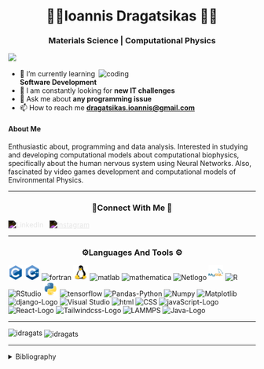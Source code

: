 <h1 align="center"> 👨‍💻Ioannis Dragatsikas 👨‍💻 </h1>
<h3 align="center"> Materials Science | Computational Physics</h3>

![](https://komarev.com/ghpvc/?username=idragats&color=blue)

<img align="right" width="320"  src="https://media2.giphy.com/media/v1.Y2lkPTc5MGI3NjExOGE4ZDRjMGE5M2NhZDZhYTgzMThiNTlhOTZkZmY1MWZiZTI1YzAwOCZjdD1n/qgQUggAC3Pfv687qPC/giphy.gif" alt="coding"> 

- 🌱 I’m currently learning **Software Development**  
- 👯 I am constantly looking for **new IT challenges**
- 💬 Ask me about **any programming issue**
- 📫 How to reach me **dragatsikas.ioannis@gmail.com**

<h4 align="left">About Me</h4>
<p>Enthusiastic about, programming and data analysis. Interested in studying and developing computational models about computational biophysics, specifically about the human nervous system using Neural Networks. 
Also, fascinated by video games development and  computational models of Environmental Physics.</p>


<hr>

<h3 align="center"> 📠Connect With Me 📠</h3>

<p align="left" style="filter: invert(1);>
<a href="https://linkedin.com/in/ioannis-dragatsikas" target="_blank" rel="noreferrer"> <img width="auto" height="30"  src="https://lh3.googleusercontent.com/pw/ABLVV86MXdGbTOHJa5X0H_E8BqlNeo8OjVNOpRT593zcxJjQS3CUqbxOTbCfZo2u7WScur8fR-d_90-OdIVR_u2PJtrT-0hjcUWzo4zoJyzKxnN-8zoTfAWojLYiDmsWq0V4vhRYJJA9QgDLOTuZ7wWBa14=w291-h79-s-no-gm?authuser=0" alt="LinkedIn"></a>&nbsp;&nbsp
<a  href="https://www.instagram.com/_ioannis_d_/" target="_blank" rel="noreferrer"> <img  width="30" height="30"  src="https://upload.wikimedia.org/wikipedia/commons/a/a5/Instagram_icon.png" alt="Instagram" ></a>


</p>
<hr>

<h3 align="center">⚙️Languages And Tools ⚙️</h3> 
<p align="left" > 
<!--<a href="https://www.cprogramming.com/" target="_blank" rel="noreferrer"> --><img width="30" height="30" src="https://raw.githubusercontent.com/devicons/devicon/master/icons/c/c-original.svg" alt="c" >                                      																</a>    
<!--<a href="https://www.w3schools.com/cpp/" target="_blank" rel="noreferrer"> --> <img width="30" height="30" src="https://raw.githubusercontent.com/devicons/devicon/master/icons/cplusplus/cplusplus-original.svg" alt="cplusplus" >             															</a>    
<!--<a href="https://fortran-lang.org/en/" target="_blank" rel="noreferrer">--> <img width="30" height="30" src="https://upload.wikimedia.org/wikipedia/commons/b/b8/Fortran_logo.svg" alt="fortran" >                                             																</a>   
<!--<a href="https://www.linux.org/" target="_blank" rel="noreferrer">--> <img width="30" height="30" src="https://raw.githubusercontent.com/devicons/devicon/master/icons/linux/linux-original.svg" alt="linux" >                                 																</a>    
<!--<a href="https://www.mathworks.com/" target="_blank" rel="noreferrer">--> <img width="30" height="30" src="https://upload.wikimedia.org/wikipedia/commons/2/21/Matlab_Logo.png" alt="matlab" >                                                 																</a>    
<!--<a href="https://www.wolfram.com/mathematica/" target="_blank" rel="noreferrer">--> <img width="30" height="30" src="http://www.wolfram.com/common/framework/img/spikey.en.png" alt="mathematica" >                                            																</a>    
<!--<a href="https://ccl.northwestern.edu/netlogo/" target="_blank" rel="noreferrer">--> <img width="30" height="30" src="http://netlogoweb.org/assets/images/desktopicon.png" alt="Netlogo" >                                                     																</a>    
<!--<a href="https://www.mysql.com/" target="_blank" rel="noreferrer">--> <img width="30" height="30" src="https://raw.githubusercontent.com/devicons/devicon/master/icons/mysql/mysql-original-wordmark.svg" alt="mysql" >                        																</a>   
<!--<a href="https://www.r-project.org/" target="_blank" rel="noreferrer">--> <img width="30" height="30" src="https://user-images.githubusercontent.com/33158051/103333492-1d992100-4a3c-11eb-8cd4-e83cb2c44895.png" alt="R" >                   																</a>    
<!--<a href="https://support--rstudio-com.netlify.app/" target="_blank" rel="noreferrer">--> <img width="30" height="30" src="https://user-images.githubusercontent.com/4233458/29749526-6e7cc994-8b2e-11e7-8c6c-dc1fe28e6ad6.png" alt="RStudio" > 																</a>   
<!--<a href="https://www.python.org" target="_blank" rel="noreferrer">--> <img width="30" height="30" src="https://raw.githubusercontent.com/devicons/devicon/master/icons/python/python-original.svg" alt="python" >                              																</a>    
<!--<a href="https://www.tensorflow.org" target="_blank" rel="noreferrer">--> <img width="30" height="30" src="https://www.vectorlogo.zone/logos/tensorflow/tensorflow-icon.svg" alt="tensorflow" >                                                																</a>    
<!--<a href="https://pandas.pydata.org/" target=" _blank" rel="noreferrer">--> <img width="30" height="30" src="https://pandas.pydata.org/static/img/pandas_mark.svg" alt="Pandas-Python" >                                                        																</a>   
<!--<a href="https://numpy.org/" target=" _blank" rel="noreferrer">--> <img width="30" height="30" src="https://numpy.org/images/logo.svg" alt="Numpy" >                                                                                           																</a>    
<!--<a href="https://matplotlib.org/" target="_blank" rel="noreferrer">--> <img width="30" height="30" src="https://upload.wikimedia.org/wikipedia/commons/8/84/Matplotlib_icon.svg" alt="Matplotlib" >                                            																</a> 

<!--<a href="https://www.djangoproject.com/" target="_blank" rel="noreferrer">--> <img width="30" height="30" src="https://w7.pngwing.com/pngs/10/113/png-transparent-django-web-development-web-framework-python-software-framework-django-text-trademark-logo-thumbnail.png" alt="django-Logo" >              </a>
   
<!--<a href="https://visualstudio.microsoft.com/" target="_blank" rel="noreferrer">--> <img width="30" height="30" src="https://visualstudio.microsoft.com/wp-content/uploads/2021/10/Product-Icon.svg" alt="Visual Studio" >                     																</a>    
<!--<a href="https://www.w3schools.com/html/default.asp" target="_blank" rel="noreferrer">--> <img width="30" height="30" src="https://cdn.jsdelivr.net/gh/devicons/devicon/icons/html5/html5-plain.svg" alt="html" >                              																</a>    
<!--<a href="https://www.w3.org/Style/CSS/" target="_blank" rel="noreferrer">--> <img width="30" height="30" src="https://cdn.jsdelivr.net/gh/devicons/devicon/icons/css3/css3-plain.svg" alt="CSS" >                                              																</a>


<!--<a href="https://www.javascript.com/" target="_blank" rel="noreferrer">-->	<img width="30" height="30" src="https://upload.wikimedia.org/wikipedia/commons/thumb/6/6a/JavaScript-logo.png/800px-JavaScript-logo.png" alt="javaScript-Logo" >                                               				</a>   
<!--<a href="https://react.dev/" target="_blank" rel="noreferrer">-->  <img width="30" height="30" src="https://upload.wikimedia.org/wikipedia/commons/thumb/3/30/React_Logo_SVG.svg/120px-React_Logo_SVG.svg.png" alt="React-Logo" >                                                                			</a> 
<!--<a href="https://tailwindcss.com/" target="_blank" rel="noreferrer">-->	<img width="103" height="50" src="https://seeklogo.com/images/T/tailwind-css-logo-5AD4175897-seeklogo.com.png" alt="Tailwindcss-Logo" >                                                                         				 	</a> 					 
					 
<!--<a href="https://www.lammps.org/#gsc.tab=0" target="_blank" rel="noreferrer">--> <img width="103" height="30" src="https://www.lammps.org/movies/logo.gif" alt="LAMMPS" >                                                                      																</a>
<!--<a href="https://www.java.com/en/" target="_blank" rel="noreferrer">--> <img width="50" height="50" src="https://raw.githubusercontent.com/jmnote/z-icons/master/svg/java.svg" alt="Java-Logo" >                                               																</a>  
 
</p>           
<hr>
           
<p><img align="left" src="https://github-readme-stats.vercel.app/api/top-langs?username=idragats&show_icons=true&locale=en&layout=compact" alt="idragats" ></p>

<p>&nbsp;<img align="center" src="https://github-readme-stats.vercel.app/api?username=idragats&show_icons=true&locale=en" alt="idragats" ></p>
           
<hr>

<details>
   <summary>Bibliography</summary>
       source of the gif image <a href="https://giphy.com/" target="_blank" rel="noreferrer"> www.giphy.com </a>.
</details>         

           